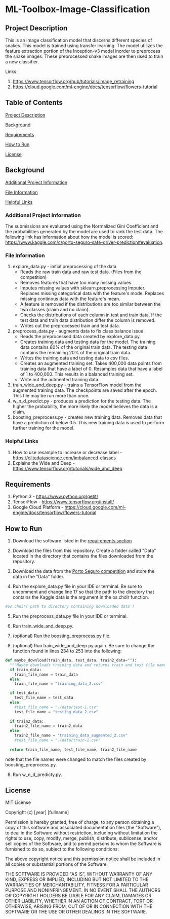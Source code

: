 # ML-Toolbox-Image-Classification

## Project Description <a name="descrip"/> 

This is an image classification model that discerns different species of snakes.  This model is trained using transfer learning.  The model utilizes the feature extraction portion of the Inception-v3 model inorder to preprocess the snake images.  These preprocessed snake images are then used to train a new classifier.  

Links: 
1) https://www.tensorflow.org/hub/tutorials/image_retraining
2) https://cloud.google.com/ml-engine/docs/tensorflow/flowers-tutorial

## Table of Contents

[Project Description](#descrip) 

[Background](#background)

[Requirements](#requirements)

[How to Run](#run)

[License](#license)
 
## Background <a name="background"/>

[Additional Project Information](#additional)

[File Information](#fileInfo)
 
[Helpful Links](#concepts)

### Additional Project Information <a name="additional"/>

The submissions are evaluated using the Normalized Gini Coefficient and the probabilities generated by the model are used to rank the test data.  The following link has information about how the model is scored: https://www.kaggle.com/c/porto-seguro-safe-driver-prediction#evaluation.  


### File Information <a name="fileInfo"/>

1. explore_data.py - initial preprocessing of the data
    * Reads the raw train data and raw test data.  (Files from the competition)  
    * Removes features that have too many missing values.  
    * Imputes missing values with sklearn.preprocessing Imputer.  Replaces missing categorical data with the feature's mode.  Replaces missing continous data with the feature's mean.  
    * A feature is removed if the distributions are too similar between the two classes (claim and no claim).  
    * Checks the distributions of each column in test and train data.  If the test data and train data distribution differ the column is removed.    
    * Writes out the preprocessed train and test data.  
2. preprocess_data.py - augments data to fix class balance issue
    * Reads the preprocessed data created by explore_data.py. 
    * Creates training data and testing data for the model.  The training data contains 80% of the original train data.  The testing data contains the remaining 20% of the original train data.
    * Writes the training data and testing data to csv files.
    * Creates an augmented training set.  Takes 400,000 data points from training data that have a label of 0. Resamples data that have a label of 1 to 400,000.  This results in a balanced training set.  
    * Write out the autmented training data.
3. train_wide_and_deep.py - trains a TensorFlow model from the augmented training data.  The checkpoints are saved after the epoch.  This file may be run more than once. 
4. w_n_d_predict.py - produces a prediction for the testing data.  The higher the probability, the more likely the model believes the data is a claim.  
5. boosting_preprocess.py - creates new training data.  Removes data that have a prediction of below 0.5.  This new training data is used to perform further training for the model. 

### Helpful Links <a name="concepts"/>

1. How to use resample to increase or decrease label - https://elitedatascience.com/imbalanced-classes
2. Explains the Wide and Deep - https://www.tensorflow.org/tutorials/wide_and_deep


## Requirements <a name="requirements"/>

1. Python 3 - https://www.python.org/getit/
2. TensorFlow - https://www.tensorflow.org/install/
3. Google Cloud Platform - https://cloud.google.com/ml-engine/docs/tensorflow/flowers-tutorial

## How to Run <a name="run"/>

1. Download the software listed in the [requirements section](#requirements)

2. Download the files from this repository.  Create a folder called "Data" located in the directory that contains the files downloaded from the repository.

3. Download the data from the [Porto Seguro competition](https://www.kaggle.com/c/porto-seguro-safe-driver-prediction/data) and store the data in the "Data" folder.  

4. Run the explore_data.py file in your IDE or terminal.  Be sure to uncomment and change line 17 so that the path to the directory that contains the Kaggle data is the argument in the os.chdir function.
```python
#os.chdir('path to directory containing downloaded data')

```
5. Run the preprocess_data.py file in your IDE or terminal.

6. Run train_wide_and_deep.py. 

6. (optional) Run the boosting_preprocess.py file.

7. (optional) Run train_wide_and_deep.py again.  Be sure to change the function found in lines 234 to 253 into the following:
```python
def maybe_download(train_data, test_data, train2_data=""):
  """Maybe downloads training data and returns train and test file names."""
  if train_data:
    train_file_name = train_data
  else:
    train_file_name = "training_data_2.csv"

  if test_data:
    test_file_name = test_data
  else:
    #test_file_name = "./data/test-1.csv"
    test_file_name = "testing_data_2.csv"
    
  if train2_data:
    train2_file_name = train2_data
  else:
    train2_file_name = "training_data_augmented_2.csv"
    #test_file_name = "./data/train-1.csv"
    
  return train_file_name, test_file_name, train2_file_name
```
note that the file names were changed to match the files created by boosting_preprocess.py.

8. Run w_n_d_predicty.py.  

## License <a name="license"/>

MIT License

Copyright (c) [year] [fullname]

Permission is hereby granted, free of charge, to any person obtaining a copy
of this software and associated documentation files (the "Software"), to deal
in the Software without restriction, including without limitation the rights
to use, copy, modify, merge, publish, distribute, sublicense, and/or sell
copies of the Software, and to permit persons to whom the Software is
furnished to do so, subject to the following conditions:

The above copyright notice and this permission notice shall be included in all
copies or substantial portions of the Software.

THE SOFTWARE IS PROVIDED "AS IS", WITHOUT WARRANTY OF ANY KIND, EXPRESS OR
IMPLIED, INCLUDING BUT NOT LIMITED TO THE WARRANTIES OF MERCHANTABILITY,
FITNESS FOR A PARTICULAR PURPOSE AND NONINFRINGEMENT. IN NO EVENT SHALL THE
AUTHORS OR COPYRIGHT HOLDERS BE LIABLE FOR ANY CLAIM, DAMAGES OR OTHER
LIABILITY, WHETHER IN AN ACTION OF CONTRACT, TORT OR OTHERWISE, ARISING FROM,
OUT OF OR IN CONNECTION WITH THE SOFTWARE OR THE USE OR OTHER DEALINGS IN THE
SOFTWARE.

